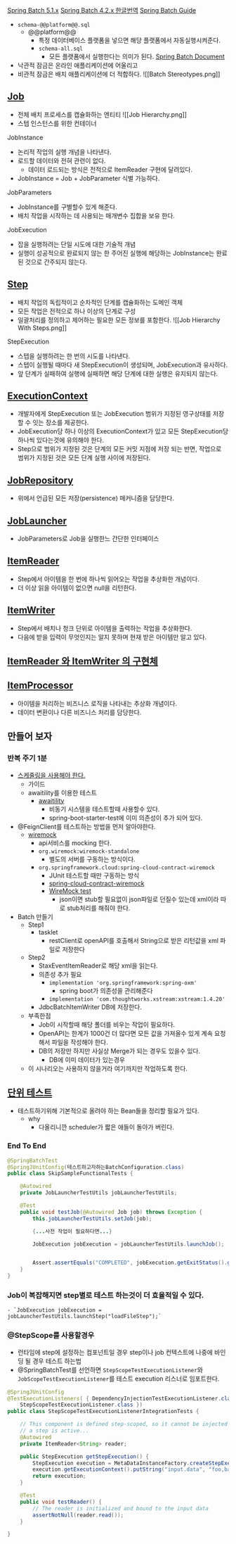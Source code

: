 [Spring Batch 5.1.x](https://spring.io/projects/spring-batch)
[Spring Batch 4.2.x 한글번역](https://godekdls.github.io/Spring%20Batch/contents/)
[Spring Batch Guide](https://spring.io/guides/gs/batch-processing#scratch)
- `schema-@@platform@@.sql`
	- @@platform@@
		- 특정 데이터베이스 플랫폼을 넣으면 해당 플랫폼에서 자동실행시켜준다.
		- ``schema-all.sql``
			- 모든 플랫폼에서 실행한다는 의미가 된다.
[Spring Batch Document](https://docs.spring.io/spring-batch/reference/index.html)
- 낙관적 잠금은 온라인 애플리케이션에 어울리고
- 비관적 잠금은 배치 애플리케이션에 더 적합하다.
![[Batch Stereotypes.png]]

## [Job](https://docs.spring.io/spring-batch/reference/domain.html#job)	
- 전체 배치 프로세스를 캡슐화하는 엔티티
![[Job Hierarchy.png]]
- 스텝 인스턴스를 위한 컨테이너

JobInstance
- 논리적 작업의 실행 개념을 나타낸다.
- 로드할 데이터와 전혀 관련이 없다.
	- 데이터 로드되는 방식은 전적으로 ItemReader 구현에 달려있다.
- JobInstance = Job + JobParameter 식별 가능하다.

JobParameters
- JobInstance를 구별할수 있게 해준다.
- 배치 작업을 시작하는 데 사용되는 매개변수 집합을 보유 한다.

JobExecution
- 잡을 실행하려는 단일 시도에 대한 기술적 개념
- 실행이 성공적으로 완료되지 않는 한 주어진 실행에 해당하는 JobInstance는 완료된 것으로 간주되지 않는다.

## [Step](https://docs.spring.io/spring-batch/reference/domain.html#step)
- 배치 작업의 독립적이고 순차적인 단계를 캡슐화하는 도메인 객체
- 모든 작업은 전적으로 하나 이상의 단계로 구성
- 일괄처리를 정의하고 제어하는 필요한 모든 정보를 포함한다.
![[Job Hierarchy With Steps.png]]

StepExecution
- 스텝을 실행하려는 한 번의 시도를 나타낸다.
- 스텝이 실행될 때마다 새 StepExecution이 생성되며, JobExecution과 유사하다.
- 앞 단계가 실패하여 실행에 실패하면 해당 단계에 대한 실행은 유지되지 않는다.

## [ExecutionContext](https://docs.spring.io/spring-batch/reference/domain.html#executioncontext)
- 개발자에게 StepExecution 또는 JobExecution 범위가 지정된 영구상태를 저장할 수 잇는 장소를 제공한다.
- JobExecution당 하나 이상의 ExecutionContext가 있고 모든 StepExecution당 하나씩 있다는것에 유의해야 한다.
- Step으로 범위가 지정된 것은 단계의 모든 커밋 지점에 저장 되는 반면, 작업으로 범위가 지정된 것은 모든 단계 실행 사이에 저장된다.

## [JobRepository](https://docs.spring.io/spring-batch/reference/domain.html#jobrepository)
- 위에서 언급된 모든 저장(persistence) 매커니즘을 담당한다.

## [JobLauncher](https://docs.spring.io/spring-batch/reference/domain.html#joblauncher)
- JobParameters로 Job을 실행한느 간단한 인터페이스

## [ItemReader](https://docs.spring.io/spring-batch/reference/domain.html#itemreader)
- Step에서 아이템을 한 번에 하나씩 읽어오는 작업을 추상화한 개념이다.
- 더 이상 읽을 아이템이 없으면 null을 리턴한다.

## [ItemWriter](https://docs.spring.io/spring-batch/reference/domain.html#itemwriter)
- Step에서 배치나 청크 단위로 아이템을 출력하는 작업을 추상화한다.
- 다음에 받을 입력이 무엇인지는 알지 못하며 현재 받은 아이템만 알고 있다.

## [ItemReader 와 ItemWriter 의 구현체](https://docs.spring.io/spring-batch/docs/4.2.x/reference/html/index-single.html#listOfReadersAndWriters)

## [ItemProcessor](https://docs.spring.io/spring-batch/reference/domain.html#itemprocessor)
- 아이템을 처리하는 비즈니스 로직을 나타내는 추상화 개념이다.
- 데이터 변환이나 다른 비즈니스 처리를 담당한다.

## 만들어 보자

### 반복 주기 1분
- [스케줄링을 사용해야 한다.](https://spring.io/guides/gs/scheduling-tasks)
	- 가이드
	- awaitility를 이용한 테스트
		- [awaitility](https://github.com/awaitility/awaitility/wiki/Usage)
			- 비동기 시스템을 테스트할때 사용할수 있다.
			- spring-boot-starter-test에 이미 의존성이 추가 되어 있다.
- @FeignClient를 테스트하는 방법을 먼저 알아야한다.
	- [wiremock](https://wiremock.org/)
		- api서비스를 mocking 한다.
		- `org.wiremock:wiremock-standalone`
			- 별도의 서버를 구동하는 방식이다.
		- `org.springframework.cloud:spring-cloud-contract-wiremock`
			- JUnit 테스트할 때만 구동하는 방식
			- [spring-cloud-contract-wiremock](https://cloud.spring.io/spring-cloud-contract/2.0.x/multi/multi__spring_cloud_contract_wiremock.html#_spring_cloud_contract_wiremock)
			- [WireMock test](https://techblog.woowahan.com/17674/)
				- json이면 stub할 필요없이 json파일로 던질수 있는데 xml이라 따로 stub처리를 해줘야 한다.
- Batch 만들기
	- Step1
		- tasklet
			- restClient로 openAPI를 호출해서 String으로 받은 리턴값을 xml 파일로 저장한다
	- Step2
		- StaxEventItemReader로 해당 xml을 읽는다.
		- 의존성 추가 필요
			- `implementation 'org.springframework:spring-oxm'`
				- spring boot가 의존성을 관리해준다
			- `implementation 'com.thoughtworks.xstream:xstream:1.4.20'`
		- JdbcBatchItemWriter DB에 저장한다.
	- 부족한점
		- Job이 시작할때 해당 폴더를 비우는 작업이 필요하다.
		- OpenAPI는 한계가 1000건 더 많다면 모든 값을 가져올수 있게 계속 요청해서 파일을 작성해야 한다.
		- DB의 저장만 하지만 사실상 Merge가 되는 경우도 있을수 있다.
			- DB에 이미 데이터가 있는경우
	- 이 시나리오는 사용하지 않을거라 여기까지만 작업하도록 한다.

## [단위 테스트](https://docs.spring.io/spring-batch/reference/testing.html)
- 테스트하기위해 기본적으로 올려야 하는 Bean들을 정리할 필요가 있다.
	- why
		- 다올리니깐 scheduler가 짧은 애들이 돌아가 버린다.

### End To End
```java
@SpringBatchTest
@SpringJUnitConfig(테스트하고자하는BatchConfiguration.class)
public class SkipSampleFunctionalTests {

    @Autowired
    private JobLauncherTestUtils jobLauncherTestUtils;

    @Test
    public void testJob(@Autowired Job job) throws Exception {
        this.jobLauncherTestUtils.setJob(job);

		{...사전 작업이 필요하다면...}

        JobExecution jobExecution = jobLauncherTestUtils.launchJob();


        Assert.assertEquals("COMPLETED", jobExecution.getExitStatus().getExitCode());
    }
}
```

### Job이 복잡해지면 step별로 테스트 하는것이 더 효율적일 수 있다.
	- `JobExecution jobExecution = jobLauncherTestUtils.launchStep("loadFileStep");`
### @StepScope를 사용할경우
- 런타임에 step에 설정하는 컴포넌트일 경우 step이나 job 컨텍스트에 나중에 바인딩 될 경우 테스트 하는법
- @SpringBatchTest를 선언하면 `StepScopeTestExecutionListener`와 `JobScopeTestExecutionListener`를 테스트 execution 리스너로 임포트한다.
```java
@SpringJUnitConfig
@TestExecutionListeners( { DependencyInjectionTestExecutionListener.class,
    StepScopeTestExecutionListener.class })
public class StepScopeTestExecutionListenerIntegrationTests {

    // This component is defined step-scoped, so it cannot be injected unless
    // a step is active...
    @Autowired
    private ItemReader<String> reader;

    public StepExecution getStepExecution() {
        StepExecution execution = MetaDataInstanceFactory.createStepExecution();
        execution.getExecutionContext().putString("input.data", "foo,bar,spam");
        return execution;
    }

    @Test
    public void testReader() {
        // The reader is initialized and bound to the input data
        assertNotNull(reader.read());
    }

}
```
	